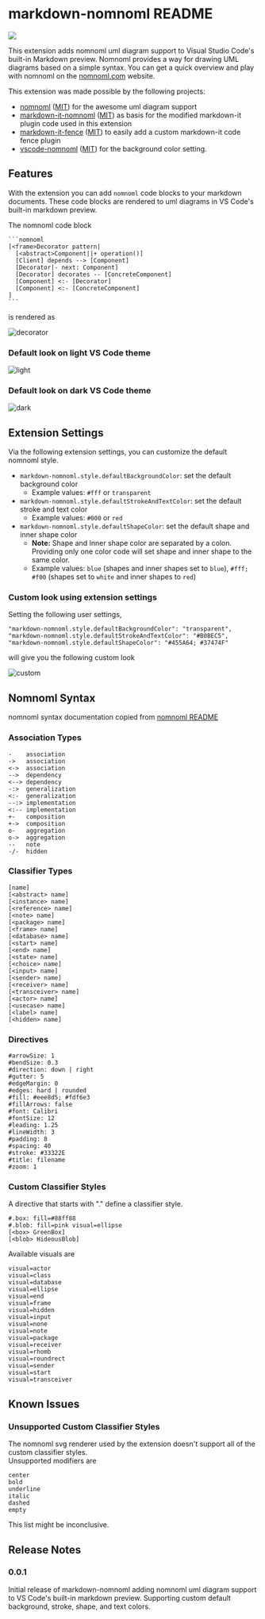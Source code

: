 # markdown-nomnoml README

[![](https://vsmarketplacebadge.apphb.com/version/amoosbr.markdown-nomnoml.svg)](https://vsmarketplacebadge.apphb.com/version/amoosbr.markdown-nomnoml.svg)

This extension adds nomnoml uml diagram support to Visual Studio Code's built-in Markdown preview.
Nomnoml provides a way for drawing UML diagrams based on a simple syntax.
You can get a quick overview and play with nomnoml on the [nomnoml.com](http://nomnoml.com/) website.

This extension was made possible by the following projects:

* [nomnoml](https://github.com/skanaar/nomnoml) ([MIT](https://github.com/skanaar/nomnoml/blob/master/LICENSE)) for the awesome uml diagram support
* [markdown-it-nomnoml](https://github.com/tonykero/markdown-it-nomnoml) ([MIT](https://github.com/tonykero/markdown-it-nomnoml/blob/master/LICENSE)) as basis for the modified markdown-it plugin code used in this extension
* [markdown-it-fence](https://github.com/geekplux/markdown-it-fence) ([MIT](https://github.com/geekplux/markdown-it-fence/blob/master/LICENSE)) to easily add a custom markdown-it code fence plugin
* [vscode-nomnoml](https://github.com/doctorrustynelson/vscode-nomnoml) ([MIT](https://github.com/doctorrustynelson/vscode-nomnoml/blob/master/LICENSE)) for the background color setting.

## Features

With the extension you can add `nomnoml` code blocks to your markdown documents. These code blocks are rendered to uml diagrams in VS Code's built-in markdown preview.

The nomnoml code block

    ```nomnoml
    [<frame>Decorator pattern|
      [<abstract>Component||+ operation()]
      [Client] depends --> [Component]
      [Decorator|- next: Component]
      [Decorator] decorates -- [ConcreteComponent]
      [Component] <:- [Decorator]
      [Component] <:- [ConcreteComponent]
    ]
    ```
is rendered as

![decorator](docs/decorator.png)

### Default look on light VS Code theme

![light](docs/light-theme.png)

### Default look on dark VS Code theme

![dark](docs/dark-theme.png)

## Extension Settings

Via the following extension settings, you can customize the default nomnoml style.

* `markdown-nomnoml.style.defaultBackgroundColor`: set the default background color
  * Example values: `#fff` or `transparent`
* `markdown-nomnoml.style.defaultStrokeAndTextColor`: set the default stroke and text color
  * Example values: `#000` or `red`
* `markdown-nomnoml.style.defaultShapeColor`: set the default shape and inner shape color
  * **Note:** Shape and Inner shape color are separated by a colon. Providing only one color code will set shape and inner shape to the same color.
  * Example values: `blue` (shapes and inner shapes set to `blue`), `#fff; #f00` (shapes set to `white` and inner shapes to `red`)

### Custom look using extension settings

Setting the following user settings,

    "markdown-nomnoml.style.defaultBackgroundColor": "transparent",
    "markdown-nomnoml.style.defaultStrokeAndTextColor": "#B0BEC5",
    "markdown-nomnoml.style.defaultShapeColor": "#455A64; #37474F"

will give you the following custom look

![custom](docs/custom-theme.png)

## Nomnoml Syntax

nomnoml syntax documentation copied from [nomnoml README](https://github.com/skanaar/nomnoml/blob/master/README.md)

### Association Types

    -    association
    ->   association
    <->  association
    -->  dependency
    <--> dependency
    -:>  generalization
    <:-  generalization
    --:> implementation
    <:-- implementation
    +-   composition
    +->  composition
    o-   aggregation
    o->  aggregation
    --   note
    -/-  hidden

### Classifier Types

    [name]
    [<abstract> name]
    [<instance> name]
    [<reference> name]
    [<note> name]
    [<package> name]
    [<frame> name]
    [<database> name]
    [<start> name]
    [<end> name]
    [<state> name]
    [<choice> name]
    [<input> name]
    [<sender> name]
    [<receiver> name]
    [<transceiver> name]
    [<actor> name]
    [<usecase> name]
    [<label> name]
    [<hidden> name]

### Directives

    #arrowSize: 1
    #bendSize: 0.3
    #direction: down | right
    #gutter: 5
    #edgeMargin: 0
    #edges: hard | rounded
    #fill: #eee8d5; #fdf6e3
    #fillArrows: false
    #font: Calibri
    #fontSize: 12
    #leading: 1.25
    #lineWidth: 3
    #padding: 8
    #spacing: 40
    #stroke: #33322E
    #title: filename
    #zoom: 1

### Custom Classifier Styles

A directive that starts with "." define a classifier style.

    #.box: fill=#88ff88
    #.blob: fill=pink visual=ellipse
    [<box> GreenBox]
    [<blob> HideousBlob]

Available visuals are

    visual=actor
    visual=class
    visual=database
    visual=ellipse
    visual=end
    visual=frame
    visual=hidden
    visual=input
    visual=none
    visual=note
    visual=package
    visual=receiver
    visual=rhomb
    visual=roundrect
    visual=sender
    visual=start
    visual=transceiver

## Known Issues

### Unsupported Custom Classifier Styles

The nomnoml svg renderer used by the extension doesn't support all of the custom classifier styles.\
Unsupported modifiers are

    center
    bold
    underline
    italic
    dashed
    empty

This list might be inconclusive.

## Release Notes

### 0.0.1

Initial release of markdown-nomnoml adding nomnoml uml diagram support to VS Code's built-in markdown preview. Supporting custom default background, stroke, shape, and text colors.
